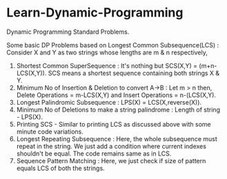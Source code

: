 # Learn-Dynamic-Programming
Dynamic Programming Standard Problems.

Some basic DP Problems based on Longest Common Subsequence(LCS) :
Consider X and Y as two strings whose lengths are m & n respectively,
1. Shortest Common SuperSequence : It's nothing but SCS(X,Y) = (m+n-LCS(X,Y)).
SCS means a shortest sequence containing both strings X & Y.
2. Minimum No of Insertion & Deletion to convert A->B : Let m > n then, Delete Operations = m-LCS(X,Y) and Insert Operations = n-(LCS(X,Y).
3. Longest Palindromic Subsequence : LPS(X) = LCS(X,reverse(X)).
4. Minimum No of Deletions to make a string palindrome : Length of string - LPS(X).
5. Printing SCS - Similar to printing LCS as discussed above with some minute code variations.
6. Longest Repeating Subsequence : Here, the whole subsequence must repeat in the string. We just add a condition where current indexes shouldn't be equal. The code remains same as in LCS.
7. Sequence Pattern Matching : Here, we just check if size of pattern equals LCS of both the strings.
